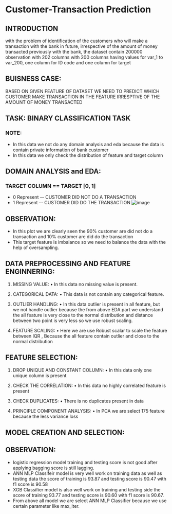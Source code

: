 # Customer-Transaction Prediction

## INTRODUCTION
with the problem of identification of the customers who will make a transaction with the bank in future, irrespective of the amount of money transacted previously with the bank, the dataset contain 200000 observation with 202 columns with 200 columns having values for var_1 to var_200, one column for ID code and one column for target

## BUISNESS CASE:
BASED ON GIVEN FEATURE OF DATASET WE NEED TO PREDICT WHICH CUSTOMER MAKE TRANSACTION IN THE FEATURE IRRESPTIVE OF THE AMOUNT OF MONEY TRANSACTED

## TASK:  BINARY CLASSIFICATION TASK

### NOTE:
*	In this data we not do any domain analysis  and eda because the data is contain private information of bank customer
*	In this data we only check the distribution of feature and target column

## DOMAIN ANALYSIS and EDA:
### TARGET COLUMN == TARGET [0, 1]
* 0 Represent -- CUSTOMER DID NOT DO A TRANSACTION
* 1 Represent -- CUSTOMER DID DO THE TRANSACTION
![image](https://user-images.githubusercontent.com/101791322/177703431-a72ef0b2-6b52-4f7c-9b6e-03722ed35a33.png)

## OBSERVATION:
* In this plot we are clearly seen the 90% customer are did not do a transaction and 10% customer are did do the transaction
* This target feature is imbalance so we need to balance the data with the help of oversampling.

## DATA PREPROCESSING AND FEATURE ENGINNERING:

1.	MISSING VALUE:
•	In this data no missing value is present.

2.	CATEGORICAL DATA:
•	This data is not contain any categorical feature.

3.	OUTLIER HANDLING:
•	In this data outlier is present in all feature, but we not handle outlier because the from above EDA part we understand the all feature is very close to the normal distribution and distance between two point is very less so we use robust scaling.

4.	FEATURE SCALING:
•	Here we are use Robust scalar to scale the feature between IQR , 
Because the all feature contain outlier and close to the normal distribution

## FEATURE SELECTION:

1.	DROP UNIQUE AND CONSTANT COLUMN:
•	In this data only one unique column is present

2.	CHECK THE CORRELATION:
•	In this data no highly correlated feature is present

3.	CHECK DUPLICATES:
•	There is no duplicates present in data

4.	PRINCIPLE COMPONENT ANALYSIS:
•	In PCA we are select 175 feature because the less variance loss 


## MODEL CREATION AND SELECTION:

## OBSERVATION:
*	logistic regression model training and testing score is not good after applying bagging score is still lagging.
* ANN MLP Classifeir model is very well work on training data as well as testing data the score of training is 93.87 and testing score is 90.47 with f1 score is 90.58
*	XGB Classifier model is also well work on training and testing side the score of training 93.77 and testing score is 90.60 with f1 score is 90.67.
*	From above all model we are select ANN MLP Classifier because we use certain parameter like max_iter.
